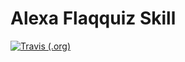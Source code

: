 # Alexa Flaqquiz Skill

[![Travis (.org)](https://img.shields.io/travis/corux/alexa-flagquiz-skill.svg)](https://travis-ci.org/corux/alexa-flagquiz-skill)

